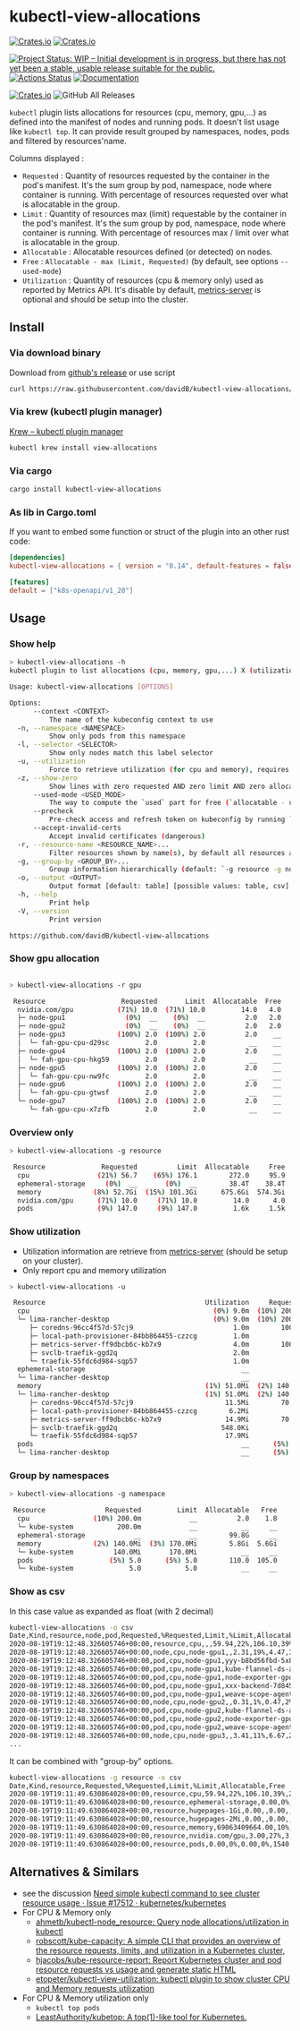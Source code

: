 # kubectl-view-allocations

[![Crates.io](https://img.shields.io/crates/l/kubectl-view-allocations.svg)](http://creativecommons.org/publicdomain/zero/1.0/)
[![Crates.io](https://img.shields.io/crates/v/kubectl-view-allocations.svg)](https://crates.io/crates/kubectl-view-allocations)

[![Project Status: WIP – Initial development is in progress, but there has not yet been a stable, usable release suitable for the public.](https://www.repostatus.org/badges/latest/wip.svg)](https://www.repostatus.org/#wip)
[![Actions Status](https://github.com/davidB/kubectl-view-allocations/workflows/ci-flow/badge.svg)](https://github.com/davidB/kubectl-view-allocations/actions)
[![Documentation](https://docs.rs/kubectl-view-allocations/badge.svg)](https://docs.rs/kubectl-view-allocations/)

[![Crates.io](https://img.shields.io/crates/d/kubectl-view-allocations.svg)](https://crates.io/crates/kubectl-view-allocations)
![GitHub All Releases](https://img.shields.io/github/downloads/davidB/kubectl-view-allocations/total.svg)

`kubectl` plugin lists allocations for resources (cpu, memory, gpu,...) as defined into the manifest of nodes and running pods. It doesn't list usage like `kubectl top`. It can provide result grouped by namespaces, nodes, pods and filtered by resources'name.

Columns displayed :

- `Requested` : Quantity of resources requested by the container in the pod's manifest. It's the sum group by pod, namespace, node where container is running. With percentage of resources requested over what is allocatable in the group.
- `Limit` : Quantity of resources max (limit) requestable by the container in the pod's manifest. It's the sum group by pod, namespace, node where container is running. With percentage of resources max / limit over what is allocatable in the group.
- `Allocatable` : Allocatable resources defined (or detected) on nodes.
- `Free` : `Allocatable - max (Limit, Requested)` (by default, see options `--used-mode`)
- `Utilization` : Quantity of resources (cpu & memory only) used as reported by Metrics API. It's disable by default, [metrics-server](https://github.com/kubernetes-incubator/metrics-server) is optional and should be setup into the cluster.

## Install

### Via download binary

Download from [github's release](https://github.com/davidB/kubectl-view-allocations/releases/latest) or use script

```sh
curl https://raw.githubusercontent.com/davidB/kubectl-view-allocations/master/scripts/getLatest.sh | bash
```

### Via krew (kubectl plugin manager)

[Krew – kubectl plugin manager](https://krew.sigs.k8s.io/)

```sh
kubectl krew install view-allocations
```

### Via cargo

```sh
cargo install kubectl-view-allocations
```

### As lib in Cargo.toml

If you want to embed some function or struct of the plugin into an other rust code:

```toml
[dependencies]
kubectl-view-allocations = { version = "0.14", default-features = false }

[features]
default = ["k8s-openapi/v1_20"]
```

## Usage

### Show help

```sh
> kubectl-view-allocations -h
kubectl plugin to list allocations (cpu, memory, gpu,...) X (utilization, requested, limit, allocatable,...)

Usage: kubectl-view-allocations [OPTIONS]

Options:
      --context <CONTEXT>
          The name of the kubeconfig context to use
  -n, --namespace <NAMESPACE>
          Show only pods from this namespace
  -l, --selector <SELECTOR>
          Show only nodes match this label selector
  -u, --utilization
          Force to retrieve utilization (for cpu and memory), requires having metrics-server https://github.com/kubernetes-sigs/metrics-server
  -z, --show-zero
          Show lines with zero requested AND zero limit AND zero allocatable, OR pods with unset requested AND limit for `cpu` and `memory`
      --used-mode <USED_MODE>
          The way to compute the `used` part for free (`allocatable - used`) [default: max-request-limit] [possible values: max-request-limit, only-request]
      --precheck
          Pre-check access and refresh token on kubeconfig by running `kubectl cluster-info`
      --accept-invalid-certs
          Accept invalid certificates (dangerous)
  -r, --resource-name <RESOURCE_NAME>...
          Filter resources shown by name(s), by default all resources are listed
  -g, --group-by <GROUP_BY>...
          Group information hierarchically (default: `-g resource -g node -g pod`) [possible values: resource, node, pod, namespace]
  -o, --output <OUTPUT>
          Output format [default: table] [possible values: table, csv]
  -h, --help
          Print help
  -V, --version
          Print version

https://github.com/davidB/kubectl-view-allocations
```

### Show gpu allocation

```sh

> kubectl-view-allocations -r gpu

 Resource                   Requested       Limit  Allocatable  Free
  nvidia.com/gpu           (71%) 10.0  (71%) 10.0         14.0   4.0
  ├─ node-gpu1               (0%)  __    (0%)  __          2.0   2.0
  ├─ node-gpu2               (0%)  __    (0%)  __          2.0   2.0
  ├─ node-gpu3             (100%) 2.0  (100%) 2.0          2.0    __
  │  └─ fah-gpu-cpu-d29sc         2.0         2.0           __    __
  ├─ node-gpu4             (100%) 2.0  (100%) 2.0          2.0    __
  │  └─ fah-gpu-cpu-hkg59         2.0         2.0           __    __
  ├─ node-gpu5             (100%) 2.0  (100%) 2.0          2.0    __
  │  └─ fah-gpu-cpu-nw9fc         2.0         2.0           __    __
  ├─ node-gpu6             (100%) 2.0  (100%) 2.0          2.0    __
  │  └─ fah-gpu-cpu-gtwsf         2.0         2.0           __    __
  └─ node-gpu7             (100%) 2.0  (100%) 2.0          2.0    __
     └─ fah-gpu-cpu-x7zfb         2.0         2.0           __    __
```

### Overview only

```sh
> kubectl-view-allocations -g resource

 Resource              Requested          Limit  Allocatable     Free
  cpu                 (21%) 56.7    (65%) 176.1        272.0     95.9
  ephemeral-storage     (0%)  __       (0%)  __        38.4T    38.4T
  memory             (8%) 52.7Gi  (15%) 101.3Gi      675.6Gi  574.3Gi
  nvidia.com/gpu      (71%) 10.0     (71%) 10.0         14.0      4.0
  pods                (9%) 147.0     (9%) 147.0         1.6k     1.5k
```

### Show utilization

- Utilization information are retrieve from [metrics-server](https://github.com/kubernetes-incubator/metrics-server) (should be setup on your cluster).
- Only report cpu and memory utilization

```sh
> kubectl-view-allocations -u

 Resource                                        Utilization     Requested         Limit  Allocatable   Free
  cpu                                              (0%) 9.0m  (10%) 200.0m            __          2.0    1.8
  └─ lima-rancher-desktop                          (0%) 9.0m  (10%) 200.0m            __          2.0    1.8
     ├─ coredns-96cc4f57d-57cj9                         1.0m        100.0m            __           __     __
     ├─ local-path-provisioner-84bb864455-czzcg         1.0m            __            __           __     __
     ├─ metrics-server-ff9dbcb6c-kb7x9                  4.0m        100.0m            __           __     __
     ├─ svclb-traefik-ggd2q                             2.0m            __            __           __     __
     └─ traefik-55fdc6d984-sqp57                        1.0m            __            __           __     __
  ephemeral-storage                                       __            __            __        99.8G     __
  └─ lima-rancher-desktop                                 __            __            __        99.8G     __
  memory                                         (1%) 51.0Mi  (2%) 140.0Mi  (3%) 170.0Mi        5.8Gi  5.6Gi
  └─ lima-rancher-desktop                        (1%) 51.0Mi  (2%) 140.0Mi  (3%) 170.0Mi        5.8Gi  5.6Gi
     ├─ coredns-96cc4f57d-57cj9                       11.5Mi        70.0Mi       170.0Mi           __     __
     ├─ local-path-provisioner-84bb864455-czzcg        6.2Mi            __            __           __     __
     ├─ metrics-server-ff9dbcb6c-kb7x9                14.9Mi        70.0Mi            __           __     __
     ├─ svclb-traefik-ggd2q                          548.0Ki            __            __           __     __
     └─ traefik-55fdc6d984-sqp57                      17.9Mi            __            __           __     __
  pods                                                    __      (5%) 5.0      (5%) 5.0        110.0  105.0
  └─ lima-rancher-desktop                                 __      (5%) 5.0      (5%) 5.0        110.0  105.0
```

### Group by namespaces

```sh
> kubectl-view-allocations -g namespace

 Resource               Requested         Limit  Allocatable   Free
  cpu                (10%) 200.0m            __          2.0    1.8
  └─ kube-system           200.0m            __           __     __
  ephemeral-storage            __            __        99.8G     __
  memory             (2%) 140.0Mi  (3%) 170.0Mi        5.8Gi  5.6Gi
  └─ kube-system          140.0Mi       170.0Mi           __     __
  pods                   (5%) 5.0      (5%) 5.0        110.0  105.0
  └─ kube-system              5.0           5.0           __     __
```

### Show as csv

In this case value as expanded as float (with 2 decimal)

```sh
kubectl-view-allocations -o csv
Date,Kind,resource,node,pod,Requested,%Requested,Limit,%Limit,Allocatable,Free
2020-08-19T19:12:48.326605746+00:00,resource,cpu,,,59.94,22%,106.10,39%,272.00,165.90
2020-08-19T19:12:48.326605746+00:00,node,cpu,node-gpu1,,2.31,19%,4.47,37%,12.00,7.53
2020-08-19T19:12:48.326605746+00:00,pod,cpu,node-gpu1,yyy-b8bd56fbd-5x8vq,1.00,,2.00,,,
2020-08-19T19:12:48.326605746+00:00,pod,cpu,node-gpu1,kube-flannel-ds-amd64-7dz9z,0.10,,0.10,,,
2020-08-19T19:12:48.326605746+00:00,pod,cpu,node-gpu1,node-exporter-gpu-b4w7s,0.11,,0.22,,,
2020-08-19T19:12:48.326605746+00:00,pod,cpu,node-gpu1,xxx-backend-7d84544458-46qnh,1.00,,2.00,,,
2020-08-19T19:12:48.326605746+00:00,pod,cpu,node-gpu1,weave-scope-agent-bbdnz,0.10,,0.15,,,
2020-08-19T19:12:48.326605746+00:00,node,cpu,node-gpu2,,0.31,1%,0.47,2%,24.00,23.53
2020-08-19T19:12:48.326605746+00:00,pod,cpu,node-gpu2,kube-flannel-ds-amd64-b5b4v,0.10,,0.10,,,
2020-08-19T19:12:48.326605746+00:00,pod,cpu,node-gpu2,node-exporter-gpu-796jz,0.11,,0.22,,,
2020-08-19T19:12:48.326605746+00:00,pod,cpu,node-gpu2,weave-scope-agent-8rhnd,0.10,,0.15,,,
2020-08-19T19:12:48.326605746+00:00,node,cpu,node-gpu3,,3.41,11%,6.67,21%,32.00,25.33
...
```

It can be combined with "group-by" options.

```sh
kubectl-view-allocations -g resource -o csv
Date,Kind,resource,Requested,%Requested,Limit,%Limit,Allocatable,Free
2020-08-19T19:11:49.630864028+00:00,resource,cpu,59.94,22%,106.10,39%,272.00,165.90
2020-08-19T19:11:49.630864028+00:00,resource,ephemeral-storage,0.00,0%,0.00,0%,34462898618662.00,34462898618662.00
2020-08-19T19:11:49.630864028+00:00,resource,hugepages-1Gi,0.00,,0.00,,,
2020-08-19T19:11:49.630864028+00:00,resource,hugepages-2Mi,0.00,,0.00,,,
2020-08-19T19:11:49.630864028+00:00,resource,memory,69063409664.00,10%,224684670976.00,31%,722318667776.00,497633996800.00
2020-08-19T19:11:49.630864028+00:00,resource,nvidia.com/gpu,3.00,27%,3.00,27%,11.00,8.00
2020-08-19T19:11:49.630864028+00:00,resource,pods,0.00,0%,0.00,0%,1540.00,1540.00
```

## Alternatives & Similars

- see the discussion [Need simple kubectl command to see cluster resource usage · Issue #17512 · kubernetes/kubernetes](https://github.com/kubernetes/kubernetes/issues/17512)
- For CPU & Memory only
  - [ahmetb/kubectl-node\_resource: Query node allocations/utilization in kubectl](https://github.com/ahmetb/kubectl-node_resource)
  - [robscott/kube-capacity: A simple CLI that provides an overview of the resource requests, limits, and utilization in a Kubernetes cluster](https://github.com/robscott/kube-capacity),
  - [hjacobs/kube-resource-report: Report Kubernetes cluster and pod resource requests vs usage and generate static HTML](https://github.com/hjacobs/kube-resource-report)
  - [etopeter/kubectl-view-utilization: kubectl plugin to show cluster CPU and Memory requests utilization](https://github.com/etopeter/kubectl-view-utilization)
- For CPU & Memory utilization only
  - `kubectl top pods`
  - [LeastAuthority/kubetop: A top(1)-like tool for Kubernetes.](https://github.com/LeastAuthority/kubetop)
